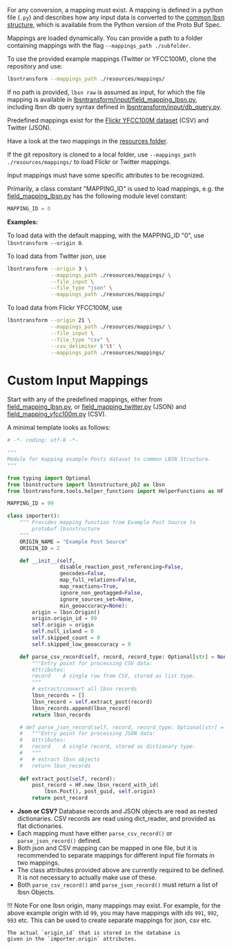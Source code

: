 For any conversion, a mapping must exist. A mapping is defined in 
a python file (`.py`) and describes how any input data is converted
to the [common lbsn structure](https://lbsn.vgiscience.org/), which
is available from the Python version of the Proto Buf Spec.

Mappings are loaded dynamically. You can provide a path to a folder 
containing mappings with the flag `--mappings_path ./subfolder`.

To use the provided example mappings (Twitter or YFCC100M), clone the
repository and use:
```bash
lbsntransform --mappings_path ./resources/mappings/
```

If no path is provided, `lbsn raw` is assumed as input, for which
the file mapping is available in [lbsntransform/input/field_mapping_lbsn.py](/lbsntransform/docs/api/input/mappings/field_mapping_lbsn.html),
including lbsn db query syntax defined in [lbsntransform/input/db_query.py](/lbsntransform/docs/api/input/mappings/db_query.html).

Predefined mappings exist for the [Flickr YFCC100M dataset](https://lbsn.vgiscience.org/yfcc-introduction/) (CSV) and Twitter (JSON).

Have a look at the two mappings in the [resources folder](https://gitlab.vgiscience.de/lbsn/lbsntransform/-/tree/master/resources/mappings).

If the git repository is cloned to a local folder, use
`--mappings_path ./resources/mappings/` to load Flickr or Twitter mappings.

Input mappings must have some specific attributes to be recognized.

Primarily, a class constant "MAPPING_ID" is used to load mappings, 
e.g. the [field_mapping_lbsn.py](/lbsntransform/docs/api/input/mappings/field_mapping_lbsn.html)
has the following module level constant:
```py
MAPPING_ID = 0
```

**Examples:**

To load data with the default mapping, with the MAPPING_ID "0", use `lbsntransform --origin 0`.

To load data from Twitter json, use 
```bash
lbsntransform --origin 3 \
              --mappings_path ./resources/mappings/ \
              --file_input \
              --file_type "json" \
              --mappings_path ./resources/mappings/
```

To load data from Flickr YFCC100M, use 

```bash
lbsntransform --origin 21 \
              --mappings_path ./resources/mappings/ \
              --file_input \
              --file_type "csv" \
              --csv_delimiter $'\t' \
              --mappings_path ./resources/mappings/
```

# Custom Input Mappings

Start with any of the predefined mappings, either from [field_mapping_lbsn.py](/lbsntransform/docs/api/input/mappings/field_mapping_lbsn.html),
or [field_mapping_twitter.py](https://gitlab.vgiscience.de/lbsn/lbsntransform/resources/field_mapping_twitter.py) (JSON) and
[field_mapping_yfcc100m.py](https://gitlab.vgiscience.de/lbsn/lbsntransform/resources/field_mapping_yfcc100m.py) (CSV).

A minimal template looks as follows:

```py
# -*- coding: utf-8 -*-

"""
Module for mapping example Posts dataset to common LBSN Structure.
"""

from typing import Optional
from lbsnstructure import lbsnstructure_pb2 as lbsn
from lbsntransform.tools.helper_functions import HelperFunctions as HF

MAPPING_ID = 99

class importer():
    """ Provides mapping function from Example Post Source to
        protobuf lbsnstructure
    """
    ORIGIN_NAME = "Example Post Source"
    ORIGIN_ID = 2

    def __init__(self,
                 disable_reaction_post_referencing=False,
                 geocodes=False,
                 map_full_relations=False,
                 map_reactions=True,
                 ignore_non_geotagged=False,
                 ignore_sources_set=None,
                 min_geoaccuracy=None):
        origin = lbsn.Origin()
        origin.origin_id = 99
        self.origin = origin
        self.null_island = 0
        self.skipped_count = 0
        self.skipped_low_geoaccuracy = 0

    def parse_csv_record(self, record, record_type: Optional[str] = None):
        """Entry point for processing CSV data:
        Attributes:
        record    A single row from CSV, stored as list type.
        """
        # extract/convert all lbsn records
        lbsn_records = []
        lbsn_record = self.extract_post(record)
        lbsn_records.append(lbsn_record)
        return lbsn_records

    # def parse_json_record(self, record, record_type: Optional[str] = None):
    #   """Entry point for processing JSON data:
    #   Attributes:
    #   record    A single record, stored as dictionary type.
    #   """
    #   # extract lbsn objects
    #   return lbsn_records
    
    def extract_post(self, record):
        post_record = HF.new_lbsn_record_with_id(
            lbsn.Post(), post_guid, self.origin)
        return post_record
```


* **Json or CSV?** Database records and JSON objects are read as nested dictionaries.
  CSV records are read using dict_reader, and provided as flat dictionaries.  
* Each mapping must have either `parse_csv_record()` or `parse_json_record()` defined.  
* Both json and CSV mapping can be mapped in one file, but it is recommended to separate
  mappings for different input file formats in two mappings.  
* The class attributes provided above are currently required to be defined. It is
  not necessary to actually make use of these.  
* Both `parse_csv_record()` and `parse_json_record()` must return a list of lbsn Objects.
    

!!! Note
    For one lbsn origin, many mappings may exist. For example, 
    for the above example origin with id `99`, you may have 
    mappings with ids `991`, `992`, `993` etc. This can be used to 
    create separate mappings for json, csv etc.
    
    The actual `origin_id` that is stored in the database is 
    given in the `importer.origin` attributes.